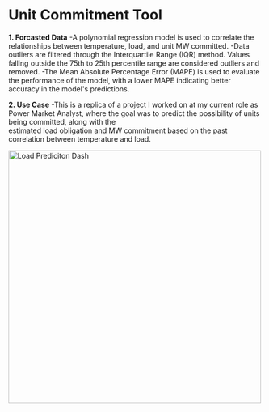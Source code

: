 #  Unit Commitment Tool

**1. Forcasted Data**
   -A polynomial regression model is used to correlate the relationships between temperature, load, and unit MW committed.
   -Data outliers are filtered through the Interquartile Range (IQR) method. Values falling outside the 75th to 25th percentile range are considered outliers and removed.
   -The Mean Absolute Percentage Error (MAPE) is used to evaluate the performance of the model, with a lower MAPE indicating better accuracy in the model's predictions.

 **2. Use Case**
    -This is a replica of a project I worked on at my current role as Power Market Analyst, where the goal was to predict the possibility of units being committed, along with the  
     estimated load obligation and MW commitment based on the past correlation between temperature and load.
  
<img width="500" alt="Load Prediciton Dash" src="https://github.com/user-attachments/assets/1e8b7e1e-342d-4b7e-83f1-5722172713dc" />
